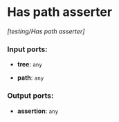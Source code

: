 # Has path asserter

_[testing/Has path asserter]_

### Input ports:

* __tree__: ` any `


* __path__: ` any `

### Output ports:

* __assertion__: ` any `

